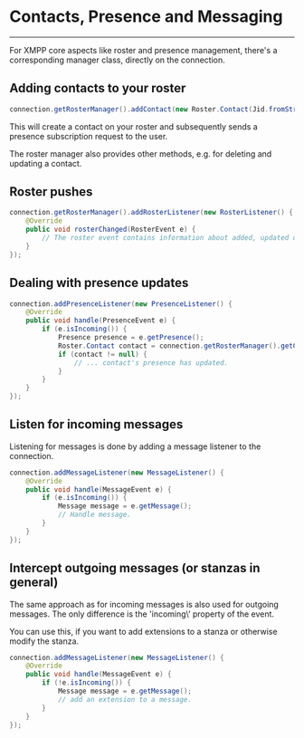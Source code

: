 # Contacts, Presence and Messaging
---

For XMPP core aspects like roster and presence management, there\'s a corresponding manager class, directly on the connection.

## Adding contacts to your roster

```java
connection.getRosterManager().addContact(new Roster.Contact(Jid.fromString("juliet@example.net"), "Juliet"), true, "Hi Juliet, please add me.");
```

This will create a contact on your roster and subsequently sends a presence subscription request to the user.

The roster manager also provides other methods, e.g. for deleting and updating a contact.

## Roster pushes

```java
connection.getRosterManager().addRosterListener(new RosterListener() {
    @Override
    public void rosterChanged(RosterEvent e) {
        // The roster event contains information about added, updated or deleted contacts.
    }
});
```

## Dealing with presence updates


```java
connection.addPresenceListener(new PresenceListener() {
    @Override
    public void handle(PresenceEvent e) {
        if (e.isIncoming()) {
            Presence presence = e.getPresence();
            Roster.Contact contact = connection.getRosterManager().getContact(presence.getFrom());
            if (contact != null) {
                // ... contact's presence has updated.
            }
        }
    }
});
```

## Listen for incoming messages

Listening for messages is done by adding a message listener to the connection.

```java
connection.addMessageListener(new MessageListener() {
    @Override
    public void handle(MessageEvent e) {
        if (e.isIncoming()) {
            Message message = e.getMessage();
            // Handle message.
        }
    }
});
```

## Intercept outgoing messages (or stanzas in general)

The same approach as for incoming messages is also used for outgoing messages. The only difference is the \'incoming\’ property of the event.

You can use this, if you want to add extensions to a stanza or otherwise modify the stanza.

```java
connection.addMessageListener(new MessageListener() {
    @Override
    public void handle(MessageEvent e) {
        if (!e.isIncoming()) {
            Message message = e.getMessage();
            // add an extension to a message.
        }
    }
});
```
